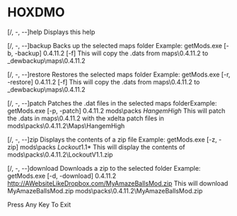 # HOXDMO
[/, -, --]help
Displays this help

[/, -, --]backup
Backs up the selected maps folder
Example: getMods.exe [-b, -backup] 0.4.11.2 [-f]
This will copy the .dats from maps\0.4.11.2 to _dewbackup\maps\0.4.11.2

[/, -, --]restore
Restores the selected maps folder
Example: getMods.exe [-r, -restore] 0.4.11.2 [-f]
This will copy the .dats from maps\0.4.11.2 to _dewbackup\maps\0.4.11.2

[/, -, --]patch
Patches the .dat files in the selected maps folderExample: 
getMods.exe [-p, -patch] 0.4.11.2 mods\packs *HangemHigh*
This will patch the .dats in maps\0.4.11.2 with the xdelta patch files in mods\packs\0.4.11.2\Maps\HangemHigh

[/, -, --]zip
Displays the contents of a zip file
Example: getMods.exe [-z, -zip] mods\packs *Lockout*1.1*
This will display the contents of mods\packs\0.4.11.2\LockoutV1.1.zip

[/, -, --]download
Downloads a zip to the selected folder
Example: getMods.exe [-d, -download] 0.4.11.2 http://AWebsiteLikeDropbox.com/MyAmazeBallsMod.zip
This will download MyAmazeBallsMod.zip mods\packs\0.4.11.2\MyAmazeBallsMod.zip


Press Any Key To Exit
